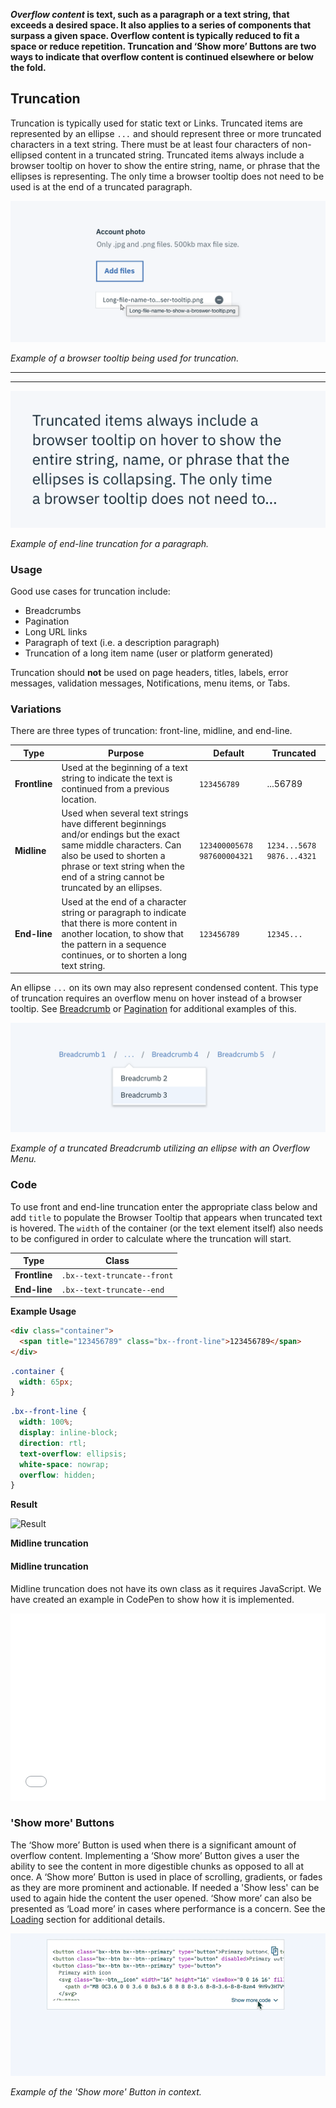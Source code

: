**_Overflow content_ is text, such as a paragraph or a text string, that exceeds a desired space. It also applies to a series of components that surpass a given space. Overflow content is typically reduced to fit a space or reduce repetition. Truncation and ‘Show more’ Buttons are two ways to indicate that overflow content is continued elsewhere or below the fold.**


## Truncation
Truncation is typically used for static text or Links. Truncated items are represented by an ellipse `...` and should represent three or more truncated characters in a text string. There must be at least four characters of non-ellipsed content in a truncated string. Truncated items always include a browser tooltip on hover to show the entire string, name, or phrase that the ellipses is representing. The only time a browser tooltip does not need to be used is at the end of a truncated paragraph.    

![Example of a browser tooltip being used for truncation.](images/Browser-Tooltip.png)

_Example of a browser tooltip being used for truncation._

---
***
>
![Example of end-line truncation for a paragraph.](images/Truncated-Paragraph.png)

_Example of end-line truncation for a paragraph._

### Usage
Good use cases for truncation include:

- Breadcrumbs
- Pagination
- Long URL links
- Paragraph of text (i.e. a description paragraph)
- Truncation of a long item name (user or platform generated)


Truncation should **not** be used on page headers, titles, labels, error messages, validation messages, Notifications, menu items, or Tabs.

### Variations
There are three types of truncation: front-line, midline, and end-line.

| Type  | Purpose  | Default  |  Truncated |   
|---|---|---|---|
| **Frontline**  | Used at the beginning of a text string to indicate the text is continued from a previous location.  | `123456789`  |  ...56789 |
| **Midline**  | Used when several text strings have different beginnings and/or endings but the exact same middle characters. Can also be used to shorten a phrase or text string when the end of a string cannot be truncated by an ellipses.    | `123400005678` `987600004321`  | 	`1234...5678` `9876...4321`  |   
| **End-line**  | Used at the end of a character string or paragraph to indicate that there is more content in another location, to show that the pattern in a sequence continues, or to shorten a long text string.    | `123456789`  | `12345...`  |   

An ellipse `...` on its own may also represent condensed content. This type of truncation requires an overflow menu on hover instead of a browser tooltip. See [Breadcrumb](link) or [Pagination](link) for additional examples of this.  

![Example of a truncated Breadcrumb utilizing an ellipse with an Overflow Menu.](images/Ellipse.png)

_Example of a truncated Breadcrumb utilizing an ellipse with an Overflow Menu._

### Code

To use front and end-line truncation enter the appropriate class below and add `title` to populate the Browser Tooltip that appears when truncated text is hovered. The `width` of the container (or the text element itself) also needs to be configured in order to calculate where the truncation will start.

| Type  | Class  |
|---|---|
| **Frontline**  | `.bx--text-truncate--front`  |
| **End-line**  | `.bx--text-truncate--end`  |

**Example Usage**

```html
<div class="container">
  <span title="123456789" class="bx--front-line">123456789</span>
</div>
```

```css
.container {
  width: 65px;
}
```

```css
.bx--front-line {
  width: 100%;
  display: inline-block;
  direction: rtl;
  text-overflow: ellipsis;
  white-space: nowrap;
  overflow: hidden;
}
```

**Result**

<img src="https://media.github.ibm.com/user/1679/files/1c695894-538c-11e8-8cd2-bb0b1cac151b" alt="Result" style="width: 20%; margin-top: 0" />

**Midline truncation**

#### Midline truncation

Midline truncation does not have its own class as it requires JavaScript. We have created an example in CodePen to show how it is implemented.  

<iframe height='300' scrolling='no' title='Middle Truncation' src='//codepen.io/team/carbon/embed/KRoBQe/?height=300&theme-id=30962&default-tab=result&embed-version=2' frameborder='no' allowtransparency='true' allowfullscreen='true' style='width: 100%;'>See the Pen <a href='https://codepen.io/team/carbon/pen/KRoBQe/'>Middle Truncation</a> by Carbon Design System (<a href='https://codepen.io/carbon'>@carbon</a>) on <a href='https://codepen.io'>CodePen</a>.
</iframe>

### 'Show more' Buttons
The ‘Show more’ Button is used when there is a significant amount of overflow content. Implementing a ‘Show more’ Button gives a user the ability to see the content in more digestible chunks as opposed to all at once. A ‘Show more’ Button is used in place of scrolling, gradients, or fades as they are more prominent and actionable. If needed a 'Show less' can be used to again hide the content the user opened. ‘Show more’ can also be presented as ‘Load more’ in cases where performance is a concern. See the [Loading](link) section for additional details.


![Example of a Code Snippet utilizing the 'Show more' Button.](images/show-more.gif)

_Example of the 'Show more' Button in context._
